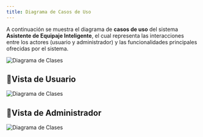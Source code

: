 ```yaml
---
title: Diagrama de Casos de Uso
---
```


A continuación se muestra el diagrama de **casos de uso** del sistema **Asistente de Equipaje Inteligente**, el cual representa las interacciones entre los actores (usuario y administrador) y las funcionalidades principales ofrecidas por el sistema.

![Diagrama de Clases](/imagenes/casos-uso.png)


## 👤Vista de Usuario
![Diagrama de Clases](/imagenes/casos-uso-user.png)

## 👔Vista de Administrador
![Diagrama de Clases](/imagenes/casos-uso-adm.png)
